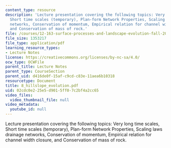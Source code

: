 ```yaml
---
content_type: resource
description: 'Lecture presentation covering the following topics: Very long time scales,
  Short time scales (temporary), Plan-form Network Properties, Scaling laws drainage
  networks, Conservation of momentum, Empirical relation for channel width closure,
  and Conservation of mass of rock.'
file: /courses/12-163-surface-processes-and-landscape-evolution-fall-2004/02cdc0e225e5d9015ff07c2bf4a2cc65_8_hillslope_evolution.pdf
file_size: 1353217
file_type: application/pdf
learning_resource_types:
- Lecture Notes
license: https://creativecommons.org/licenses/by-nc-sa/4.0/
ocw_type: OCWFile
parent_title: Lecture Notes
parent_type: CourseSection
parent_uid: d416de0f-15af-c9cd-c83e-11aea6b10318
resourcetype: Document
title: 8_hillslope_evolution.pdf
uid: 02cdc0e2-25e5-d901-5ff0-7c2bf4a2cc65
video_files:
  video_thumbnail_file: null
video_metadata:
  youtube_id: null
---
```

Lecture presentation covering the following topics: Very long time scales, Short time scales (temporary), Plan-form Network Properties, Scaling laws drainage networks, Conservation of momentum, Empirical relation for channel width closure, and Conservation of mass of rock.